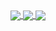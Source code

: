 <a href="https://github.com/Joonas45/Joonas45">
  <img align="center" src="https://readme-stats-git-main-joonas45s-projects.vercel.app/api?username=Joonas45&show_icons=true&theme=monokai" />
</a>
<a href="">
  <img align="center" src="https://readme-stats-git-main-joonas45s-projects.vercel.app/api/top-langs?username=Joonas45&theme=monokai&layout=compact" />
</a>
<a href="">
  <img align="center" src="https://readme-stats-git-main-joonas45s-projects.vercel.app/api/wakatime?username=Joonas45&theme=monokai&layout=compact" />
</a>

